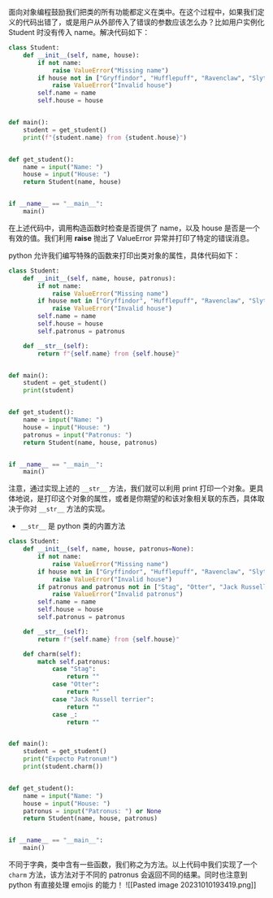 面向对象编程鼓励我们把类的所有功能都定义在类中。在这个过程中，如果我们定义的代码出错了，或是用户从外部传入了错误的参数应该怎么办？比如用户实例化 Student 时没有传入 name。解决代码如下：
```python
class Student:
    def __init__(self, name, house):
        if not name:
            raise ValueError("Missing name")
        if house not in ["Gryffindor", "Hufflepuff", "Ravenclaw", "Slytherin"]:
            raise ValueError("Invalid house")
        self.name = name
        self.house = house


def main():
    student = get_student()
    print(f"{student.name} from {student.house}")


def get_student():
    name = input("Name: ")
    house = input("House: ")
    return Student(name, house)


if __name__ == "__main__":
    main()
```
在上述代码中，调用构造函数时检查是否提供了 name，以及 house 是否是一个有效的值。我们利用 **raise** 抛出了 ValueError 异常并打印了特定的错误消息。

python 允许我们编写特殊的函数来打印出类对象的属性，具体代码如下：

```python
class Student:
    def __init__(self, name, house, patronus):
        if not name:
            raise ValueError("Missing name")
        if house not in ["Gryffindor", "Hufflepuff", "Ravenclaw", "Slytherin"]:
            raise ValueError("Invalid house")
        self.name = name
        self.house = house
        self.patronus = patronus

    def __str__(self):
        return f"{self.name} from {self.house}"


def main():
    student = get_student()
    print(student)


def get_student():
    name = input("Name: ")
    house = input("House: ")
    patronus = input("Patronus: ")
    return Student(name, house, patronus)


if __name__ == "__main__":
    main()
```
注意，通过实现上述的 `__str__` 方法，我们就可以利用 print 打印一个对象。更具体地说，是打印这个对象的属性，或者是你期望的和该对象相关联的东西，具体取决于你对 `__str__` 方法的实现。

- `__str__` 是 python 类的内置方法

```python
class Student:
    def __init__(self, name, house, patronus=None):
        if not name:
            raise ValueError("Missing name")
        if house not in ["Gryffindor", "Hufflepuff", "Ravenclaw", "Slytherin"]:
            raise ValueError("Invalid house")
        if patronus and patronus not in ["Stag", "Otter", "Jack Russell terrier"]:
            raise ValueError("Invalid patronus")
        self.name = name
        self.house = house
        self.patronus = patronus

    def __str__(self):
        return f"{self.name} from {self.house}"

    def charm(self):
        match self.patronus:
            case "Stag":
                return ""
            case "Otter":
                return ""
            case "Jack Russell terrier":
                return ""
            case _:
                return ""


def main():
    student = get_student()
    print("Expecto Patronum!")
    print(student.charm())


def get_student():
    name = input("Name: ")
    house = input("House: ")
    patronus = input("Patronus: ") or None
    return Student(name, house, patronus)


if __name__ == "__main__":
    main()
```

不同于字典，类中含有一些函数，我们称之为方法。以上代码中我们实现了一个 `charm` 方法，该方法对于不同的 patronus 会返回不同的结果。同时也注意到 python 有直接处理 emojis 的能力！
![[Pasted image 20231010193419.png]]

